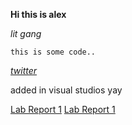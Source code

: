 
**Hi this is alex**

*lit gang*

`this is some code..`

*[twitter](https://twitter.com/?lang=en)*

added in visual studios
yay

[Lab Report 1](lab-report-1-week-2.html)
[Lab Report 1](https://wgascarosas.github.io/cse15l-lab-reports/lab-report-1-week-2.html)